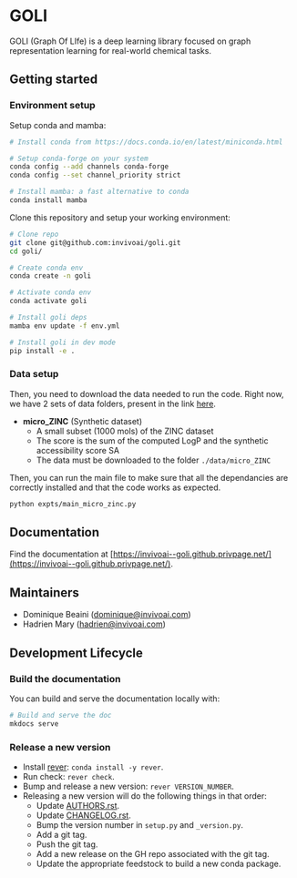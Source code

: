 # GOLI

GOLI (Graph Of LIfe) is a deep learning library focused on graph representation learning for real-world chemical tasks.

## Getting started

### Environment setup

Setup conda and mamba:

```bash
# Install conda from https://docs.conda.io/en/latest/miniconda.html

# Setup conda-forge on your system
conda config --add channels conda-forge
conda config --set channel_priority strict

# Install mamba: a fast alternative to conda
conda install mamba
```

Clone this repository and setup your working environment:

```bash
# Clone repo
git clone git@github.com:invivoai/goli.git
cd goli/

# Create conda env
conda create -n goli

# Activate conda env
conda activate goli

# Install goli deps
mamba env update -f env.yml

# Install goli in dev mode
pip install -e .
```

### Data setup

Then, you need to download the data needed to run the code. Right now, we have 2 sets of data folders, present in the link [here](https://drive.google.com/drive/folders/1HP6j3Ow5RzIDYj5t-eQpSl-ZLwVmIR0R?usp=sharing).

- **micro_ZINC** (Synthetic dataset)
  - A small subset (1000 mols) of the ZINC dataset
  - The score is the sum of the computed LogP and the synthetic accessibility score SA
  - The data must be downloaded to the folder `./data/micro_ZINC`

Then, you can run the main file to make sure that all the dependancies are correctly installed and that the code works as expected.

```bash
python expts/main_micro_zinc.py
```

## Documentation

Find the documentation at [https://invivoai--goli.github.privpage.net/](https://invivoai--goli.github.privpage.net/).

## Maintainers

- Dominique Beaini (dominique@invivoai.com)
- Hadrien Mary (hadrien@invivoai.com)

## Development Lifecycle

### Build the documentation

You can build and serve the documentation locally with:

```bash
# Build and serve the doc
mkdocs serve
```

### Release a new version

- Install [rever](https://regro.github.io/rever-docs): `conda install -y rever`.
- Run check: `rever check`.
- Bump and release a new version: `rever VERSION_NUMBER`.
- Releasing a new version will do the following things in that order:
  - Update [AUTHORS.rst](./AUTHORS.rst).
  - Update [CHANGELOG.rst](./CHANGELOG.rst).
  - Bump the version number in `setup.py` and `_version.py`.
  - Add a git tag.
  - Push the git tag.
  - Add a new release on the GH repo associated with the git tag.
  - Update the appropriate feedstock to build a new conda package.
